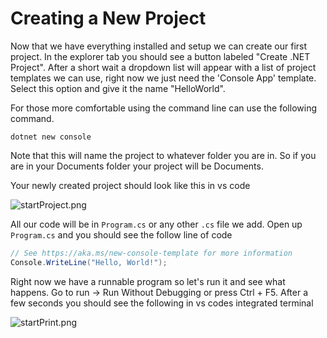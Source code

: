 # Creating a New Project

Now that we have everything installed and setup we can create our first project. In
the explorer tab you should see a button labeled "Create .NET Project". After a short
wait a dropdown list will appear with a list of project templates we can use, right now
we just need the 'Console App' template. Select this option and give it the name "HelloWorld".

For those more comfortable using the command line can use the following command.
```Shell
dotnet new console
```
Note that this will name the project to whatever folder you are in. So if you are in
your Documents folder your project will be Documents.

Your newly created project should look like this in vs code

![startProject.png](startProject.png)

All our code will be in `Program.cs` or any other `.cs` file we add. Open up `Program.cs` 
and you should see the follow line of code
```C#
// See https://aka.ms/new-console-template for more information
Console.WriteLine("Hello, World!");
```

Right now we have a runnable program so let's run it and see what happens. Go to run -> 
Run Without Debugging or press Ctrl + F5. After a few seconds you should see the following
in vs codes integrated terminal

![startPrint.png](startPrint.png)